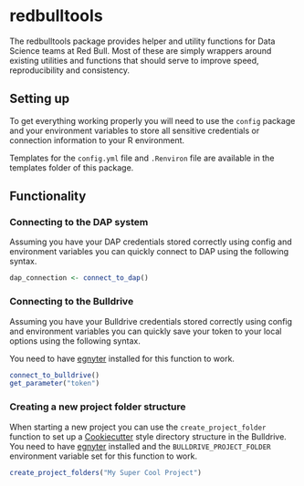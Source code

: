 
redbulltools
============

The redbulltools package provides helper and utility functions for Data Science teams at Red Bull. Most of these are simply wrappers around existing utilities and functions that should serve to improve speed, reproducibility and consistency.

Setting up
----------

To get everything working properly you will need to use the `config` package and your environment variables to store all sensitive credentials or connection information to your R environment.

Templates for the `config.yml` file and `.Renviron` file are available in the templates folder of this package.

Functionality
-------------

### Connecting to the DAP system

Assuming you have your DAP credentials stored correctly using config and environment variables you can quickly connect to DAP using the following syntax.

``` r
dap_connection <- connect_to_dap()
```

### Connecting to the Bulldrive

Assuming you have your Bulldrive credentials stored correctly using config and environment variables you can quickly save your token to your local options using the following syntax.

You need to have [egnyter](http://github.com/deathbydata/egnyter) installed for this function to work.

``` r
connect_to_bulldrive()
get_parameter("token")
```

### Creating a new project folder structure

When starting a new project you can use the `create_project_folder` function to set up a [Cookiecutter](https://drivendata.github.io/cookiecutter-data-science/) style directory structure in the Bulldrive. You need to have [egnyter](http://github.com/deathbydata/egnyter) installed and the `BULLDRIVE_PROJECT_FOLDER` environment variable set for this function to work.

``` r
create_project_folders("My Super Cool Project")
```
